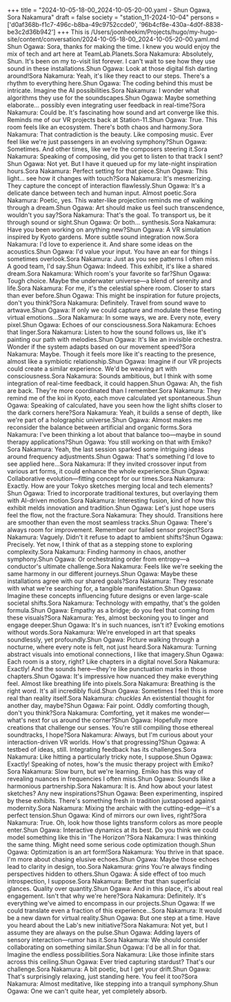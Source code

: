 +++
title = "2024-10-05-18-00_2024-10-05-20-00.yaml - Shun Ogawa, Sora Nakamura"
draft = false
society = "station_11-2024-10-04"
persons = ['d0af368b-f1c7-496c-b8ba-49c9752ccde0', '96b4cf8e-430a-4d0f-8838-be3c2d36b942']
+++
This is /Users/joonheekim/Projects/hugo/my-hugo-site/content/conversation/2024-10-05-18-00_2024-10-05-20-00.yaml.md
Shun Ogawa: Sora, thanks for making the time. I knew you would enjoy the mix of tech and art here at TeamLab.Planets.Sora Nakamura: Absolutely, Shun. It's been on my to-visit list forever. I can't wait to see how they use sound in these installations.Shun Ogawa: Look at those digital fish darting around!Sora Nakamura: Yeah, it's like they react to our steps. There's a rhythm to everything here.Shun Ogawa: The coding behind this must be intricate. Imagine the AI possibilities.Sora Nakamura: I wonder what algorithms they use for the soundscapes.Shun Ogawa: Maybe something elaborate... possibly even integrating user feedback in real-time?Sora Nakamura: Could be. It's fascinating how sound and art converge like this. Reminds me of our VR projects back at Station-11.Shun Ogawa: True. This room feels like an ecosystem. There's both chaos and harmony.Sora Nakamura: That contradiction is the beauty. Like composing music. Ever feel like we're just passengers in an evolving symphony?Shun Ogawa: Sometimes. And other times, like we're the composers steering it.Sora Nakamura: Speaking of composing, did you get to listen to that track I sent?Shun Ogawa: Not yet. But I have it queued up for my late-night inspiration hours.Sora Nakamura: Perfect setting for that piece.Shun Ogawa: This light... see how it changes with touch?Sora Nakamura: It's mesmerizing. They capture the concept of interaction flawlessly.Shun Ogawa: It's a delicate dance between tech and human input. Almost poetic.Sora Nakamura: Poetic, yes. This water-like projection reminds me of walking through a dream.Shun Ogawa: Art should make us feel such transcendence, wouldn't you say?Sora Nakamura: That's the goal. To transport us, be it through sound or sight.Shun Ogawa: Or both... synthesis.Sora Nakamura: Have you been working on anything new?Shun Ogawa: A VR simulation inspired by Kyoto gardens. More subtle sound integration now.Sora Nakamura: I'd love to experience it. And share some ideas on the acoustics.Shun Ogawa: I'd value your input. You have an ear for things I sometimes overlook.Sora Nakamura: Just as you see patterns I often miss. A good team, I'd say.Shun Ogawa: Indeed. This exhibit, it's like a shared dream.Sora Nakamura: Which room's your favorite so far?Shun Ogawa: Tough choice. Maybe the underwater universe—a blend of serenity and life.Sora Nakamura: For me, it's the celestial sphere room. Closer to stars than ever before.Shun Ogawa: This might be inspiration for future projects, don't you think?Sora Nakamura: Definitely. Travel from sound wave to artwave.Shun Ogawa: If only we could capture and modulate these fleeting virtual emotions...Sora Nakamura: In some ways, we are. Every note, every pixel.Shun Ogawa: Echoes of our consciousness.Sora Nakamura: Echoes that linger.Sora Nakamura: Listen to how the sound follows us, like it's painting our path with melodies.Shun Ogawa: It's like an invisible orchestra. Wonder if the system adapts based on our movement speed?Sora Nakamura: Maybe. Though it feels more like it's reacting to the presence, almost like a symbiotic relationship.Shun Ogawa: Imagine if our VR projects could create a similar experience. We'd be weaving art with consciousness.Sora Nakamura: Sounds ambitious, but I think with some integration of real-time feedback, it could happen.Shun Ogawa: Ah, the fish are back. They're more coordinated than I remember.Sora Nakamura: They remind me of the koi in Kyoto, each move calculated yet spontaneous.Shun Ogawa: Speaking of calculated, have you seen how the light shifts closer to the dark corners here?Sora Nakamura: Yeah, it builds a sense of depth, like we're part of a holographic universe.Shun Ogawa: Almost makes me reconsider the balance between artificial and organic forms.Sora Nakamura: I've been thinking a lot about that balance too—maybe in sound therapy applications?Shun Ogawa: You still working on that with Emiko?Sora Nakamura: Yeah, the last session sparked some intriguing ideas around frequency adjustments.Shun Ogawa: That's something I'd love to see applied here...Sora Nakamura: If they invited crossover input from various art forms, it could enhance the whole experience.Shun Ogawa: Collaborative evolution—fitting concept for our times.Sora Nakamura: Exactly. How are your Tokyo sketches merging local and tech elements?Shun Ogawa: Tried to incorporate traditional textures, but overlaying them with AI-driven motion.Sora Nakamura: Interesting fusion, kind of how this exhibit melds innovation and tradition.Shun Ogawa: Let's just hope users feel the flow, not the fracture.Sora Nakamura: They should. Transitions here are smoother than even the most seamless tracks.Shun Ogawa: There's always room for improvement. Remember our failed sensor project?Sora Nakamura: Vaguely. Didn't it refuse to adapt to ambient shifts?Shun Ogawa: Precisely. Yet now, I think of that as a stepping stone to exploring complexity.Sora Nakamura: Finding harmony in chaos, another symphony.Shun Ogawa: Or orchestrating order from entropy—a conductor's ultimate challenge.Sora Nakamura: Feels like we're seeking the same harmony in our different journeys.Shun Ogawa: Maybe these installations agree with our shared goals?Sora Nakamura: They resonate with what we're searching for, a tangible manifestation.Shun Ogawa: Imagine these concepts influencing future designs or even large-scale societal shifts.Sora Nakamura: Technology with empathy, that's the golden formula.Shun Ogawa: Empathy as a bridge; do you feel that coming from these visuals?Sora Nakamura: Yes, almost beckoning you to linger and engage deeper.Shun Ogawa: It's in such nuances, isn't it? Evoking emotions without words.Sora Nakamura: We're enveloped in art that speaks soundlessly, yet profoundly.Shun Ogawa: Picture walking through a nocturne, where every note is felt, not just heard.Sora Nakamura: Turning abstract visuals into emotional connections, I like that imagery.Shun Ogawa: Each room is a story, right? Like chapters in a digital novel.Sora Nakamura: Exactly! And the sounds here—they're like punctuation marks in those chapters.Shun Ogawa: It's impressive how nuanced they make everything feel. Almost like breathing life into pixels.Sora Nakamura: Breathing is the right word. It's all incredibly fluid.Shun Ogawa: Sometimes I feel this is more real than reality itself.Sora Nakamura: *chuckles* An existential thought for another day, maybe?Shun Ogawa: Fair point. Oddly comforting though, don't you think?Sora Nakamura: Comforting, yet it makes me wonder—what's next for us around the corner?Shun Ogawa: Hopefully more creations that challenge our senses. You're still compiling those ethereal soundtracks, I hope?Sora Nakamura: Always, but I'm curious about your interaction-driven VR worlds. How's that progressing?Shun Ogawa: A testbed of ideas, still. Integrating feedback has its challenges.Sora Nakamura: Like hitting a particularly tricky note, I suppose.Shun Ogawa: Exactly! Speaking of notes, how's the music therapy project with Emiko?Sora Nakamura: Slow burn, but we're learning. Emiko has this way of revealing nuances in frequencies I often miss.Shun Ogawa: Sounds like a harmonious partnership.Sora Nakamura: It is. And how about your latest sketches? Any new inspirations?Shun Ogawa: Been experimenting, inspired by these exhibits. There's something fresh in tradition juxtaposed against modernity.Sora Nakamura: Mixing the archaic with the cutting-edge—it's a perfect tension.Shun Ogawa: Kind of mirrors our own lives, right?Sora Nakamura: True. Oh, look how those lights transform colors as more people enter.Shun Ogawa: Interactive dynamics at its best. Do you think we could model something like this in 'The Horizon'?Sora Nakamura: I was thinking the same thing. Might need some serious code optimization though.Shun Ogawa: Optimization is an art form!Sora Nakamura: You thrive in that space. I'm more about chasing elusive echoes.Shun Ogawa: Maybe those echoes lead to clarity in design, too.Sora Nakamura: *grins* You're always finding perspectives hidden to others.Shun Ogawa: A side effect of too much introspection, I suppose.Sora Nakamura: Better that than superficial glances. Quality over quantity.Shun Ogawa: And in this place, it's about real engagement. Isn't that why we're here?Sora Nakamura: Definitely. It's everything we've aimed to encompass in our projects.Shun Ogawa: If we could translate even a fraction of this experience...Sora Nakamura: It would be a new dawn for virtual reality.Shun Ogawa: But one step at a time. Have you heard about the Lab's new initiative?Sora Nakamura: Not yet, but I assume they are always on the pulse.Shun Ogawa: Adding layers of sensory interaction—rumor has it.Sora Nakamura: We should consider collaborating on something similar.Shun Ogawa: I'd be all in for that. Imagine the endless possibilities.Sora Nakamura: Like those infinite stars across this ceiling.Shun Ogawa: Ever tried capturing stardust? That's our challenge.Sora Nakamura: A bit poetic, but I get your drift.Shun Ogawa: That's surprisingly relaxing, just standing here. You feel it too?Sora Nakamura: Almost meditative, like stepping into a tranquil symphony.Shun Ogawa: One we can't quite hear, yet completely absorb.